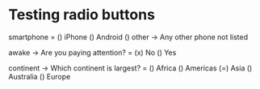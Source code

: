 # Testing radio buttons

smartphone = () iPhone () Android () other -> Any other phone not listed

awake -> Are you paying attention? = (x) No () Yes

continent -> Which continent is largest? =
    () Africa
    () Americas
    (=) Asia
    () Australia
    () Europe
